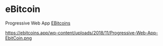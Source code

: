 # eBitcoin
Progressive Web App
[EBitcoins](https://ebitcoins.app)

https://ebitcoins.app/wp-content/uploads/2018/11/Progressive-Web-App-EbitCoin.png
